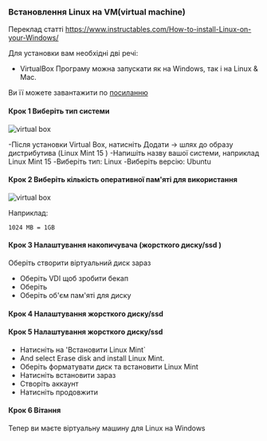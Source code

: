 
### Встановлення Linux на VM(virtual machine)

Переклад статті https://www.instructables.com/How-to-install-Linux-on-your-Windows/

Для установки вам необхідні дві речі:

- VirtualBox
Програму можна запускати як на Windows, так і на  Linux & Mac.  

Ви її можете завантажити по [посиланню](https://www.virtualbox.org/wiki/Downloads)


#### Крок 1 Виберіть тип системи 

 ![virtual box](https://cdn.instructables.com/ORIG/FM6/J57Z/HLJV1WNK/FM6J57ZHLJV1WNK.png?auto=webp&frame=1&fit=bounds&md=219b622b5eaafe931cf6097957e174ed
"Title")

-Після установки Virtual Box, натисніть   Додати -> шлях до образу дистрибутива (Linux Mint 15 )
-Напишіть назву вашої системи, наприклад Linux Mint 15
-Виберіть тип: Linux
-Виберіть версію: Ubuntu

#### Крок 2 Виберіть кількість оперативної пам'яті для використання



 ![virtual box](https://cdn.instructables.com/ORIG/FX1/NW30/HLJV1WOP/FX1NW30HLJV1WOP.png?auto=webp&frame=1&fit=bounds&md=01789b9bd61617546f67a533c8b32015
"Title")

Наприклад:

```1024 MB = 1GB```


#### Крок 3 Налаштування  накопичувача (жорсткого диску/ssd )

Оберіть створити віртуальний диск зараз

- Оберіть VDI щоб зробити бекап 
- Оберіть 
- Оберіть об'єм пам'яті для диску


#### Крок 4 Налаштування жорсткого диску/ssd 




#### Крок 5 Налаштування жорсткого диску/ssd 

- Натисніть на 'Встановити Linux Mint`
- And select Erase disk and install Linux Mint.
- Оберіть форматувати диск та встановити Linux Mint
- Натисніть встановити зараз
- Створіть аккаунт
- Натисніть продовжити


#### Крок 6 Вітання 

Тепер ви маєте віртуальну машину  для Linux на Windows
